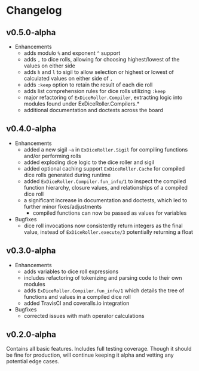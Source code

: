 # Changelog

## v0.5.0-alpha

* Enhancements
  * adds modulo `%` and exponent `^` support
  * adds `,` to dice rolls, allowing for choosing highest/lowest of the values
    on either side
  * adds `h` and `l` to sigil to allow selection or highest or lowest of
    calculated values on either side of `,`
  * adds `:keep` option to retain the result of each die roll
  * adds list comprehension rules for dice rolls utilizing `:keep`
  * major refactoring of `ExDiceRoller.Compiler`, extracting logic into modules
    found under ExDiceRoller.Compilers.*
  * additional documentation and doctests across the board

## v0.4.0-alpha

* Enhancements
  * added a new sigil `~a` in `ExDiceRoller.Sigil` for compiling functions
    and/or performing rolls
  * added exploding dice logic to the dice roller and sigil
  * added optional caching support `ExDiceRoller.Cache` for compiled dice rolls
    generated during runtime
  * added `ExDiceRoller.Compiler.fun_info/1` to inspect the compiled function
    hierarchy, closure values, and relationships of a compiled dice roll
  * a significant increase in documentation and doctests, which led to further
    minor fixes/adjustments
    * compiled functions can now be passed as values for variables
* Bugfixes
  * dice roll invocations now consistently return integers as the final value,
    instead of `ExDiceRoller.execute/3` potentially returning a float


## v0.3.0-alpha

* Enhancements
  * adds variables to dice roll expressions
  * includes refactoring of tokenizing and parsing code to their own modules
  * adds `ExDiceRoller.Compiler.fun_info/1` which details the tree of functions
    and values in a compiled dice roll
  * added TravisCI and coveralls.io integration
* Bugfixes
  * corrected issues with math operator calculations


## v0.2.0-alpha

Contains all basic features. Includes full testing coverage. Though it should be
fine for production, will continue keeping it alpha and vetting any potential
edge cases.